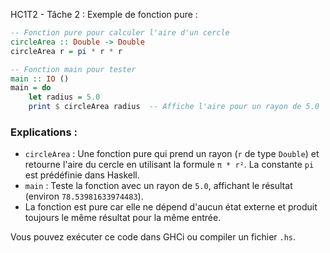HC1T2 - Tâche 2 : Exemple de fonction pure :

```haskell
-- Fonction pure pour calculer l'aire d'un cercle
circleArea :: Double -> Double
circleArea r = pi * r * r

-- Fonction main pour tester
main :: IO ()
main = do
    let radius = 5.0
    print $ circleArea radius  -- Affiche l'aire pour un rayon de 5.0
```

### Explications :
- `circleArea` : Une fonction pure qui prend un rayon (`r` de type `Double`) et retourne l'aire du cercle en utilisant la formule `π * r²`. La constante `pi` est prédéfinie dans Haskell.
- `main` : Teste la fonction avec un rayon de `5.0`, affichant le résultat (environ `78.53981633974483`).
- La fonction est pure car elle ne dépend d'aucun état externe et produit toujours le même résultat pour la même entrée.

Vous pouvez exécuter ce code dans GHCi ou compiler un fichier `.hs`.
